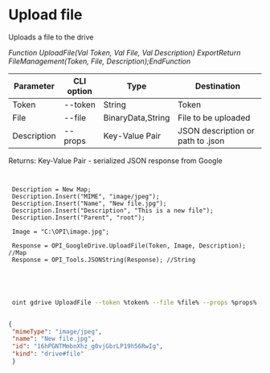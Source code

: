 ﻿---
sidebar_position: 4
---

# Upload file
 Uploads a file to the drive


*Function UploadFile(Val Token, Val File, Val Description) ExportReturn FileManagement(Token, File, Description);EndFunction*

 | Parameter | CLI option | Type | Destination |
 |-|-|-|-|
 | Token | --token | String | Token |
 | File | --file | BinaryData,String | File to be uploaded |
 | Description | --props | Key-Value Pair | JSON description or path to .json |

 
 Returns: Key-Value Pair - serialized JSON response from Google

```bsl title="Code example"
	
 
 Description = New Map;
 Description.Insert("MIME", "image/jpeg");
 Description.Insert("Name", "New file.jpg");
 Description.Insert("Description", "This is a new file");
 Description.Insert("Parent", "root");
 
 Image = "C:\OPI\image.jpg";
 
 Response = OPI_GoogleDrive.UploadFile(Token, Image, Description); //Map
 Response = OPI_Tools.JSONString(Response); //String
 

	
```

```sh title="CLI command example"
 
 oint gdrive UploadFile --token %token% --file %file% --props %props%


```


```json title="Result"

{
 "mimeType": "image/jpeg",
 "name": "New file.jpg",
 "id": "16hPGNTMmbnXhz_g0vjGbrLP19h56RwIg",
 "kind": "drive#file"
 }

```
